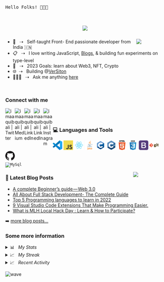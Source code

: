 <!-- Welcome to my Profile. Don't forget to change the links with your own links. If you found this Readme profile useful don't forget to ⭐ it.

This profile focusses on new addition about customizing your git with : -
- Awesome bio with some cool Preformatted text. 
- Connect with me,languages & tools icons.
- Dynamically include your blogs, Tweets, Youtube videos, Recent activity sourcing from the parent website, and update changes using github workflows.
- Adding git Stats, Streaks to take your profile on the another level.
- include the song that you are listening in spotify. 
- Adding some cool giphy. I sure you gonna like them. -->

<!-- Awesome bio with some cool Preformatted text.  -->
<!-- Start here... -->

<!-- <pre align=""  > <b> Hello folks!, Aaquib ALi here... </b>. 🙋🏽‍♂️</pre> -->

<!-- <p align="center"><a href="https://imaaquibali.me"><img width="80%" alt="Hello, I'm Aaquib. I do open source!" src="./assets/gh-readme-header.png" /></a></p>z -->

<pre>Hello Folks! 🧑🏽‍💻</pre>

<h1 align="center">
  <a href="#">
    <img src="https://readme-typing-svg.herokuapp.com/?lines=Never,+really+had+a+type...;i+just+like+the+way...;i+vibe+w/+certain+people+🖤&center=true&size=20">
  </a>
</h1>

<!-- Cool Giphy Start here -->

<img align="right" width="90px" src="https://media.giphy.com/media/zJ3V6Ot51H8Y0/giphy.gif"> 

<!-- End here -->
 
- 🔭 &nbsp; ⇢  &nbsp; Self-taught Front- End passionate developer from India 🇮🇳
- 📋 &nbsp; ⇢  &nbsp;  I love writing  JavaScript, [Blogs](https://medium.com/@imaaquibali), & building fun experiments on type-level 
- 🤝 &nbsp; ⇢  &nbsp; 2023 Goals: learn about Web3, NFT, Crypto
- 🌐&nbsp;  ⇢  &nbsp; Building @[VerSiton](https://www.github.com/versiton/) 
- 🙋🏽‍♂️ &nbsp; ⇢  &nbsp; Ask me anything [here](https://github.com/imaaquibali/imaaquibali/issues)
 

<!-- End here ... -->

<br>

<!-- Connect with me,languages & tools icons. -->

<!-- Start Here   -->
###  Connect with me 

<!-- Twitter -->
<a href="https://twitter.com/imaaquibali">
<img align="left" alt="imaaquibali | Twitter" width="30px" src="https://raw.githubusercontent.com/peterthehan/peterthehan/master/assets/twitter.svg" title="Follow me on Twitter" /></a>
   
<!-- Medium -->
<a href ="https://imaaquibali.medium.com/">
<img align="left" alt="imaaquibali | Medium" width="30px" src="https://edent.github.io/SuperTinyIcons/images/svg/medium.svg" title="Read my articles on Medium" /></a>
 

<!-- Linkedin -->
<a href="https://www.linkedin.com/in/imaaquibali">
<img align="left" alt=" imaaquibali | LinkedIn" width="30px" src="https://raw.githubusercontent.com/peterthehan/peterthehan/master/assets/linkedin.svg" title="Connect with me on LinkedIn" /></a>

<!-- Community (VerSiton) -->
<a href="https://www.dsc.gg/versiton/">
<img align="left" alt=" imaaquibali | LinkedIn" width="30px" src="https://raw.githubusercontent.com/peterthehan/peterthehan/master/assets/discord.svg" title="Connect with me on LinkedIn" /></a>

<!-- Instagram  -->
<a href="https://instagram.com/imaaquibali">
<img align="left" alt="imaaquibali | Instagram" width="30px" src="https://raw.githubusercontent.com/rahuldkjain/github-profile-readme-generator/master/src/images/icons/Social/instagram.svg"  title="Follow me on Instagram"/><a>

<br>
<br>


### 💻 Languages and Tools

<code><img alt="Visual Studio Code" width="30px" src="https://raw.githubusercontent.com/github/explore/80688e429a7d4ef2fca1e82350fe8e3517d3494d/topics/visual-studio-code/visual-studio-code.png"></code>
<code><img alt="JavaScript" width="30px" src="https://raw.githubusercontent.com/github/explore/80688e429a7d4ef2fca1e82350fe8e3517d3494d/topics/javascript/javascript.png"></code>
<code><img alt="JavaScript" width="30px" src="https://raw.githubusercontent.com/github/explore/5b3600551e122a3277c2c5368af2ad5725ffa9a1/topics/react/react.png"></code>
<code><img alt="JavaScript" width="30px" src="https://raw.githubusercontent.com/github/explore/5b3600551e122a3277c2c5368af2ad5725ffa9a1/topics/java/java.png"></code>
<code><img alt="C" width="30px" src="https://raw.githubusercontent.com/github/explore/5b3600551e122a3277c2c5368af2ad5725ffa9a1/topics/c/c.png"></code>
<code><img alt="Cpp" width="30px" src="https://raw.githubusercontent.com/github/explore/80688e429a7d4ef2fca1e82350fe8e3517d3494d/topics/cpp/cpp.png"></code>
<code><img alt="Html" width="30px" src = "https://raw.githubusercontent.com/github/explore/80688e429a7d4ef2fca1e82350fe8e3517d3494d/topics/html/html.png"></code>
<code><img alt="Css" width="30px" src = "https://raw.githubusercontent.com/github/explore/80688e429a7d4ef2fca1e82350fe8e3517d3494d/topics/css/css.png"></code>
<code><img alt="BootStrap" width="30px" src = "https://raw.githubusercontent.com/github/explore/80688e429a7d4ef2fca1e82350fe8e3517d3494d/topics/bootstrap/bootstrap.png"></code>
<code><img alt="Git" width="30px" src="https://raw.githubusercontent.com/github/explore/80688e429a7d4ef2fca1e82350fe8e3517d3494d/topics/git/git.png"></code>
<code><img alt="Git" width="30px" src="https://raw.githubusercontent.com/github/explore/5b3600551e122a3277c2c5368af2ad5725ffa9a1/topics/github/github.png"></code>
<code> <img alt="MySql" width="30px" src="https://www.freepnglogos.com/uploads/logo-mysql-png/logo-mysql-mysql-logo-png-images-are-download-crazypng-21.png"> </code>

<!-- End here -->

<!-- Cool Giphy Start here -->

<img align="right" width=100px src="https://media.giphy.com/media/YMXLTqI8MWFoEK5vwn/giphy.gif">
  
<!-- End here -->

<!-- Blog Post with dynamically update using GitHub Workflow -->

<!-- Start here -->
### 📕 Latest Blog Posts
<!-- BLOG-POST-LIST:START -->
- [A complete Beginner’s guide — Web 3.0](https://imaaquibali.medium.com/a-complete-beginners-guide-web-3-0-333ffc0ff3a3?source=rss-ab31787d3f79------2)
- [All About Full Stack Development- The Complete Guide](https://enlear.academy/all-about-full-stack-development-the-complete-guide-3eab236046d9?source=rss-ab31787d3f79------2)
- [Top 5 Programming languages to learn in 2022](https://enlear.academy/top-5-programming-languages-to-learn-in-2022-27f5d21ca6bc?source=rss-ab31787d3f79------2)
- [9 Visual Studio Code Extensions That Make Programming Easier.](https://medium.com/geekculture/9-visual-studio-code-extensions-that-make-programming-easier-6bbdacc15b6?source=rss-ab31787d3f79------2)
- [What is MLH Local Hack Day : Learn &amp; How to Participate?](https://imaaquibali.medium.com/what-is-mlh-local-hack-day-learn-how-to-participate-daf84fde173c?source=rss-ab31787d3f79------2)
<!-- BLOG-POST-LIST:END -->

  
➡️ [more blog posts...](https://imaaquibali.medium.com/)

<!-- End here -->


<!-- YouTube Videos with dynamically update using GitHub Workflow -->

<!-- Start here -->
<!-- ### 📕 Latest YouTube Videos -->
<!-- YOUTUBE:START -->
<!-- YOUTUBE:END -->

<!-- End here -->


<!-- Adding git Stats, Streaks to take your profile on the another level. -->
### Some more information 

<!-- GitHub Stats  Start here -->

<details>
  <summary> 📊 &nbsp; <i>My Stats</i></summary>
    
 [![GitHub stats](https://github-readme-stats.vercel.app/api?username=imaaquibali&show_icons=true&theme=dracula&count_private=true)](https://github.com/anuraghazra/github-readme-stats)

</details>

<!-- End here -->

<!-- GitHub Straks  Start here -->

<details>
  <summary> 📈 &nbsp; <i>My Streak</i></summary>
  
  [![GitHub Streak](https://github-readme-streak-stats.herokuapp.com?user=imaaquibali&theme=dracula&hide_border=true)](https://git.io/streak-stats)

</details>

<!-- End here -->

 <!-- Recent activity using github workflow -->

 <!-- Start here -->

<details>
  <summary> 📈 &nbsp; <i>Recent Activity</i></summary>

   <!--START_SECTION:activity-->
1. 🗣 Commented on [#372](https://github.com/Susmita-Dey/Sukoon/issues/372) in [Susmita-Dey/Sukoon](https://github.com/Susmita-Dey/Sukoon)
2. 🗣 Commented on [#374](https://github.com/Susmita-Dey/Sukoon/issues/374) in [Susmita-Dey/Sukoon](https://github.com/Susmita-Dey/Sukoon)
3. 🗣 Commented on [#365](https://github.com/Susmita-Dey/Sukoon/issues/365) in [Susmita-Dey/Sukoon](https://github.com/Susmita-Dey/Sukoon)
4. 🗣 Commented on [#334](https://github.com/Susmita-Dey/Sukoon/issues/334) in [Susmita-Dey/Sukoon](https://github.com/Susmita-Dey/Sukoon)
5. ❗️ Closed issue [#353](https://github.com/Susmita-Dey/Sukoon/issues/353) in [Susmita-Dey/Sukoon](https://github.com/Susmita-Dey/Sukoon)
   <!--END_SECTION:activity-->
---
 </details>   

<!-- End here -->

<!-- Cool Wave content Start here  -->

![wave](https://user-images.githubusercontent.com/29425781/154565641-d52e2a87-7a1b-4323-a9c0-57a853ca06ef.png)

<!-- end here -->

<!-- Spotify Playing start here -->
<!-- ### Spotify Playing 🎧 

[![Spotify](https://novatorem-imaaquibali.vercel.app/api/spotify)](https://open.spotify.com/user/31dr5oul5dtf6lonunqs6yvewrlu)  -->

<!-- End here -->